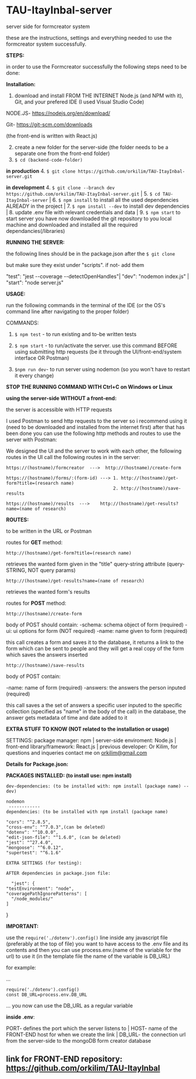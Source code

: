 # TAU-ItayInbal-server
server side for formcreator system

these are the instructions, settings and everything needed to use the formcreator system successfully.

__STEPS:__

in order to use the Formcreator successfully the following steps need to be done:

__Installation:__

1. download and install FROM THE INTERNET Node.js (and NPM with it), Git, and your prefered IDE (I used Visual Studio Code)

NODE.JS- https://nodejs.org/en/download/

Git- https://git-scm.com/downloads


  
  (the front-end is written with React.js)

2. create a new folder for the server-side (the folder needs to be a separate one from the front-end folder)
3. ```$ cd (backend-code-folder)```

  __in production__
4. ```$ git clone https://github.com/orkilim/TAU-ItayInbal-server.git```

  __in development__
4. ```$ git clone --branch dev https://github.com/orkilim/TAU-ItayInbal-server.git``` |
5. ```$ cd TAU-ItayInbal-server``` |
6. ```$ npm install``` to install all the used dependencies ALREADY in the project |
7. ```$ npm install --dev``` to install dev dependencies |
8. update .env file with relevant credentials and data |
9. ```$ npm start``` to start server
you have now downloaded the git repository to you local machine and downloaded and installed all the required dependancies(/libraries)

__RUNNING THE SERVER:__
 
 the following lines should be in the package.json after the ```$ git clone```
 
 but make sure they exist under "scripts". if not- add them
 
 "test": "jest --coverage --detectOpenHandles"|
 "dev": "nodemon index.js" |
 "start": "node server.js"
 
 __USAGE:__
 
 run the following commands in the terminal of the IDE (or the OS's command line after navigating to the proper folder)
 
 COMMANDS:
 
1. ```$ npm test``` - to run existing and to-be written tests
 
2. ```$ npm start``` - to run/activate the server. use this command BEFORE using submitting http requests (be it through the UI/front-end/system interface OR Postman)

3. ```$npm run dev```- to run server using nodemon (so you won't have to restart it every change)

__STOP THE RUNNING COMMAND WITH Ctrl+C on Windows or Linux__




__using the server-side WITHOUT a front-end:__

the server is accessible with HTTP requests

I used Postman to send http requests to the server so i recommend using it (need to be downloaded and installed from the internet first)
after that has been done you can use the following http methods and routes to use the server with Postman:


We designed the UI and the server to work with each other, the following routes in the UI call the following routes in in the server:
```
https://(hostname)/formcreator  --->  http://(hostname)/create-form

https://(hostname)/forms/:(form-id) ---> 1. http://(hostname)/get-form?title=(research name)
                                         2. http://(hostname)/save-results
                                         
https://(hostname)/results  --->    http://(hostname)/get-results?name=(name of research)
```

__ROUTES:__
    
   to be written in the URL or Postman
    
  routes for __GET__ method:
  
  ```http://(hostname)/get-form?title=(research name)```
  
  retrieves the wanted form given in the "title" query-string attribute (query-STRING, NOT query params)
  
  
  
  
  ```http://(hostname)/get-results?name=(name of research)```
  
  retrieves the wanted form's results
  


  routes for __POST__ method:
  
  ```http://(hostname)/create-form```
  
  body of POST should contain:
  -schema: schema object of form (required)
  -ui: ui options for form (NOT required)
  -name: name given to form (required)
  
  
  this call creates a form and saves it to the database, it returns a link to the form which can be sent to people and they will get a real copy of the form which saves the answers inserted
  
  
  
  
  
  ```http://(hostname)/save-results```
  
  body of POST contain:
  
  -name: name of form (required)
  -answers: the answers the person inputed (required)
  
  this call saves a the set of answers a specific user inputed to the specific collection (specified as "name" in the body of the call) in the database, the answer gets metadata of time and date added to it
  
 

__EXTRA STUFF TO KNOW (NOT related to the installation or usage)__

SETTINGS:
package manager: npm |
server-side enviroment: Node.js |
front-end library/framework: React.js |
previous developer: Or Kilim, for questions and inqueries contact me on orkilim@gmail.com

__Details for Package.json:__


  __PACKAGES INSTALLED: (to install use: npm install)__
  
    dev-dependencies: (to be installed with: npm install (package name) --dev)
    
    nodemon
     ------------
    dependencies: (to be installed with npm install (package name)
    
    "cors": "^2.8.5", 
    "cross-env": "^7.0.3",(can be deleted)
    "dotenv": "^10.0.0",
    "edit-json-file": "^1.6.0", (can be deleted)
    "jest": "^27.4.0",
    "mongoose": "^6.0.12",
    "supertest": "^6.1.6"
    
    EXTRA SETTINGS (for testing):
    
    AFTER dependencies in package.json file:
      
      "jest": {
    "testEnvironment": "node",
    "coveragePathIgnorePatterns": [
      "/node_modules/"
    ]
  }
  
  __IMPORTANT:__
  
  use the ```require('./dotenv').config()``` line inside any javascript file (preferably at the top of file) you want to have access to the .env file and its contents
  and then you can use process.env.(name of the variable for the url) to use it (in the template file the name of the variable is DB_URL)
  
  
  for example: 
  
  ...
  ```
  require('./dotenv').config()
  const DB_URL=process.env.DB_URL
  ```
  ...
  you now can use the DB_URL as a regular variable
  
  __inside .env__:
  
  PORT- defines the port which the server listens to |
  HOST- name of the FRONT-END host for when we create the link |
  DB_URL- the connection url from the server-side to the mongoDB form creator database
  
  
  
  ## link for FRONT-END repository: https://github.com/orkilim/TAU-ItayInbal
  
  
  
  
